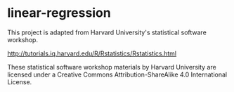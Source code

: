 # linear-regression
This project is adapted from Harvard University's statistical software workshop.

http://tutorials.iq.harvard.edu/R/Rstatistics/Rstatistics.html

These statistical software workshop materials by Harvard University are licensed 
under a Creative Commons Attribution-ShareAlike 4.0 International License.


